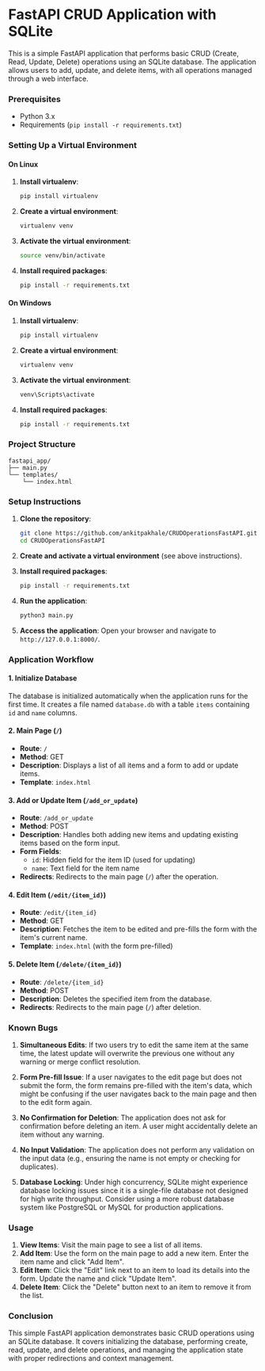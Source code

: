 # FastAPI CRUD Application with SQLite

This is a simple FastAPI application that performs basic CRUD (Create, Read, Update, Delete) operations using an SQLite database. The application allows users to add, update, and delete items, with all operations managed through a web interface.

### Prerequisites

- Python 3.x
- Requirements (`pip install -r requirements.txt`)

### Setting Up a Virtual Environment

#### On Linux

1. **Install virtualenv**:
    ```bash
    pip install virtualenv
    ```

2. **Create a virtual environment**:
    ```bash
    virtualenv venv
    ```

3. **Activate the virtual environment**:
    ```bash
    source venv/bin/activate
    ```

4. **Install required packages**:
    ```bash
    pip install -r requirements.txt
    ```

#### On Windows

1. **Install virtualenv**:
    ```bash
    pip install virtualenv
    ```

2. **Create a virtual environment**:
    ```bash
    virtualenv venv
    ```

3. **Activate the virtual environment**:
    ```bash
    venv\Scripts\activate
    ```

4. **Install required packages**:
    ```bash
    pip install -r requirements.txt
    ```

### Project Structure

```
fastapi_app/
├── main.py
└── templates/
    └── index.html
```

### Setup Instructions

1. **Clone the repository**:
    ```bash
    git clone https://github.com/ankitpakhale/CRUDOperationsFastAPI.git
    cd CRUDOperationsFastAPI
    ```

2. **Create and activate a virtual environment** (see above instructions).

3. **Install required packages**:
    ```bash
    pip install -r requirements.txt
    ```

4. **Run the application**:
    ```bash
    python3 main.py
    ```

5. **Access the application**:
    Open your browser and navigate to `http://127.0.0.1:8000/`.

### Application Workflow

#### 1. Initialize Database

The database is initialized automatically when the application runs for the first time. It creates a file named `database.db` with a table `items` containing `id` and `name` columns.

#### 2. Main Page (`/`)

- **Route**: `/`
- **Method**: GET
- **Description**: Displays a list of all items and a form to add or update items.
- **Template**: `index.html`

#### 3. Add or Update Item (`/add_or_update`)

- **Route**: `/add_or_update`
- **Method**: POST
- **Description**: Handles both adding new items and updating existing items based on the form input.
- **Form Fields**:
  - `id`: Hidden field for the item ID (used for updating)
  - `name`: Text field for the item name
- **Redirects**: Redirects to the main page (`/`) after the operation.

#### 4. Edit Item (`/edit/{item_id}`)

- **Route**: `/edit/{item_id}`
- **Method**: GET
- **Description**: Fetches the item to be edited and pre-fills the form with the item's current name.
- **Template**: `index.html` (with the form pre-filled)

#### 5. Delete Item (`/delete/{item_id}`)

- **Route**: `/delete/{item_id}`
- **Method**: POST
- **Description**: Deletes the specified item from the database.
- **Redirects**: Redirects to the main page (`/`) after deletion.

### Known Bugs

1. **Simultaneous Edits**: If two users try to edit the same item at the same time, the latest update will overwrite the previous one without any warning or merge conflict resolution.

2. **Form Pre-fill Issue**: If a user navigates to the edit page but does not submit the form, the form remains pre-filled with the item's data, which might be confusing if the user navigates back to the main page and then to the edit form again.

3. **No Confirmation for Deletion**: The application does not ask for confirmation before deleting an item. A user might accidentally delete an item without any warning.

4. **No Input Validation**: The application does not perform any validation on the input data (e.g., ensuring the name is not empty or checking for duplicates).

5. **Database Locking**: Under high concurrency, SQLite might experience database locking issues since it is a single-file database not designed for high write throughput. Consider using a more robust database system like PostgreSQL or MySQL for production applications.

### Usage

1. **View Items**: Visit the main page to see a list of all items.
2. **Add Item**: Use the form on the main page to add a new item. Enter the item name and click "Add Item".
3. **Edit Item**: Click the "Edit" link next to an item to load its details into the form. Update the name and click "Update Item".
4. **Delete Item**: Click the "Delete" button next to an item to remove it from the list.

### Conclusion

This simple FastAPI application demonstrates basic CRUD operations using an SQLite database. It covers initializing the database, performing create, read, update, and delete operations, and managing the application state with proper redirections and context management.